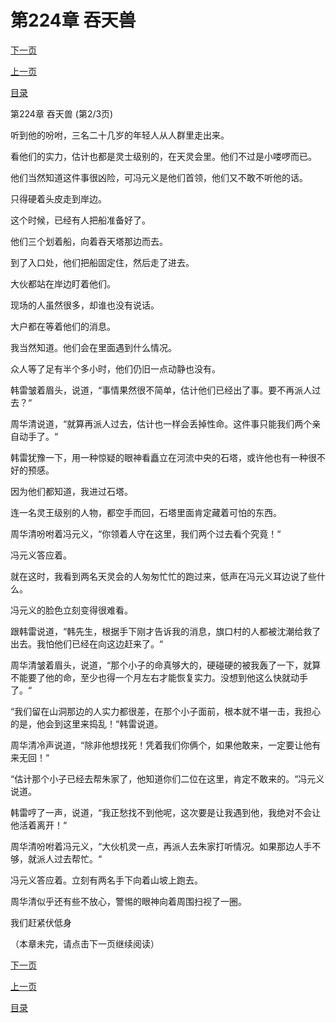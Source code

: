 <h1>第224章   吞天兽</h1>
            <div><p><a href="./0671_%E7%AC%AC224%E7%AB%A0_%E5%90%9E%E5%A4%A9%E5%85%BD.md">下一页</a></p><p><a href="./0669_%E7%AC%AC224%E7%AB%A0_%E5%90%9E%E5%A4%A9%E5%85%BD.md">上一页</a></p><p><a href="../">目录</a></p></div>
            <div><p>第224章   吞天兽 (第2/3页)</p><p>听到他的吩咐，三名二十几岁的年轻人从人群里走出来。</p><p>看他们的实力，估计也都是灵士级别的，在天灵会里。他们不过是小喽啰而已。</p><p>他们当然知道这件事很凶险，可冯元义是他们首领，他们又不敢不听他的话。</p><p>只得硬着头皮走到岸边。</p><p>这个时候，已经有人把船准备好了。</p><p>他们三个划着船，向着吞天塔那边而去。</p><p>到了入口处，他们把船固定住，然后走了进去。</p><p>大伙都站在岸边盯着他们。</p><p>现场的人虽然很多，却谁也没有说话。</p><p>大户都在等着他们的消息。</p><p>我当然知道。他们会在里面遇到什么情况。</p><p>众人等了足有半个多小时，他们仍旧一点动静也没有。</p><p>韩雷皱着眉头，说道，“事情果然很不简单，估计他们已经出了事。要不再派人过去？“</p><p>周华清说道，“就算再派人过去，估计也一样会丢掉性命。这件事只能我们两个亲自动手了。“</p><p>韩雷犹豫一下，用一种惊疑的眼神看矗立在河流中央的石塔，或许他也有一种很不好的预感。</p><p>因为他们都知道，我进过石塔。</p><p>连一名灵王级别的人物，都空手而回，石塔里面肯定藏着可怕的东西。</p><p>周华清吩咐着冯元义，“你领着人守在这里，我们两个过去看个究竟！“</p><p>冯元义答应着。</p><p>就在这时，我看到两名天灵会的人匆匆忙忙的跑过来，低声在冯元义耳边说了些什么。</p><p>冯元义的脸色立刻变得很难看。</p><p>跟韩雷说道，“韩先生，根据手下刚才告诉我的消息，旗口村的人都被沈潮给救了出去。我怕他们已经在向这边赶来了。“</p><p>周华清皱着眉头，说道，“那个小子的命真够大的，硬碰硬的被我轰了一下，就算不能要了他的命，至少也得一个月左右才能恢复实力。没想到他这么快就动手了。“</p><p>“我们留在山洞那边的人实力都很差，在那个小子面前，根本就不堪一击，我担心的是，他会到这里来捣乱！“韩雷说道。</p><p>周华清冷声说道，“除非他想找死！凭着我们你俩个，如果他敢来，一定要让他有来无回！“</p><p>“估计那个小子已经去帮朱家了，他知道你们二位在这里，肯定不敢来的。“冯元义说道。</p><p>韩雷哼了一声，说道，“我正愁找不到他呢，这次要是让我遇到他，我绝对不会让他活着离开！“</p><p>周华清吩咐着冯元义，“大伙机灵一点，再派人去朱家打听情况。如果那边人手不够，就派人过去帮忙。“</p><p>冯元义答应着。立刻有两名手下向着山坡上跑去。</p><p>周华清似乎还有些不放心，警惕的眼神向着周围扫视了一圈。</p><p>我们赶紧伏低身</p><p>（本章未完，请点击下一页继续阅读）</p></div>
            <div><p><a href="./0671_%E7%AC%AC224%E7%AB%A0_%E5%90%9E%E5%A4%A9%E5%85%BD.md">下一页</a></p><p><a href="./0669_%E7%AC%AC224%E7%AB%A0_%E5%90%9E%E5%A4%A9%E5%85%BD.md">上一页</a></p><p><a href="../">目录</a></p></div>